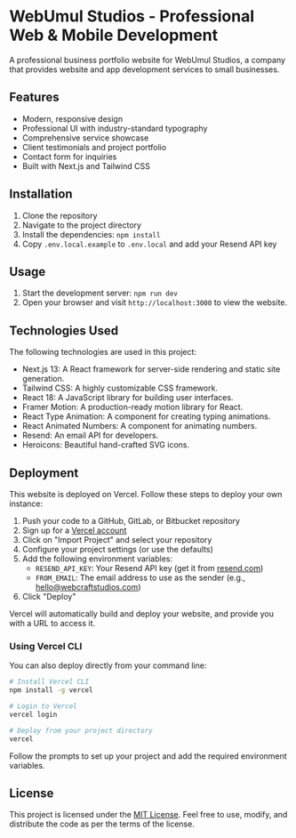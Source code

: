 # WebUmul Studios - Professional Web & Mobile Development

A professional business portfolio website for WebUmul Studios, a company that provides website and app development services to small businesses.

## Features

- Modern, responsive design
- Professional UI with industry-standard typography
- Comprehensive service showcase
- Client testimonials and project portfolio
- Contact form for inquiries
- Built with Next.js and Tailwind CSS

## Installation

1. Clone the repository
2. Navigate to the project directory
3. Install the dependencies: `npm install`
4. Copy `.env.local.example` to `.env.local` and add your Resend API key

## Usage

1. Start the development server: `npm run dev`
2. Open your browser and visit `http://localhost:3000` to view the website.

## Technologies Used

The following technologies are used in this project:

- Next.js 13: A React framework for server-side rendering and static site generation.
- Tailwind CSS: A highly customizable CSS framework.
- React 18: A JavaScript library for building user interfaces.
- Framer Motion: A production-ready motion library for React.
- React Type Animation: A component for creating typing animations.
- React Animated Numbers: A component for animating numbers.
- Resend: An email API for developers.
- Heroicons: Beautiful hand-crafted SVG icons.

## Deployment

This website is deployed on Vercel. Follow these steps to deploy your own instance:

1. Push your code to a GitHub, GitLab, or Bitbucket repository
2. Sign up for a [Vercel account](https://vercel.com/signup)
3. Click on "Import Project" and select your repository
4. Configure your project settings (or use the defaults)
5. Add the following environment variables:
   - `RESEND_API_KEY`: Your Resend API key (get it from [resend.com](https://resend.com))
   - `FROM_EMAIL`: The email address to use as the sender (e.g., hello@webcraftstudios.com)
6. Click "Deploy"

Vercel will automatically build and deploy your website, and provide you with a URL to access it.

### Using Vercel CLI

You can also deploy directly from your command line:

```bash
# Install Vercel CLI
npm install -g vercel

# Login to Vercel
vercel login

# Deploy from your project directory
vercel
```

Follow the prompts to set up your project and add the required environment variables.

## License

This project is licensed under the [MIT License](https://opensource.org/licenses/MIT). Feel free to use, modify, and distribute the code as per the terms of the license.
